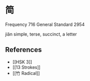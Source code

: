 # 简
Frequency 716
General Standard 2954

jiǎn
simple, terse, succinct, a letter

## References
- [[HSK 3]]
- [[13 Strokes]]
- [[竹 Radical]]